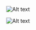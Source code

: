 ![Alt text](https://kubernetes.io/images/docs/kubernetes-cluster-architecture.svg)

![Alt text](https://kubernetes.io/images/docs/components-of-kubernetes.svg)
